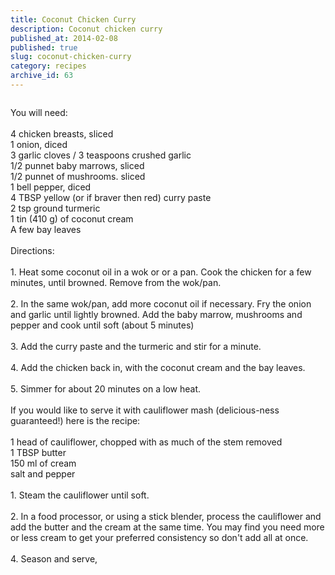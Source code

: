 ```yaml
---
title: Coconut Chicken Curry
description: Coconut chicken curry
published_at: 2014-02-08
published: true
slug: coconut-chicken-curry
category: recipes
archive_id: 63
---
```


<div><img src="/assets/images/articles/coconut_chicken_curry.jpg" alt=""><p class="caption"></p>You will need:<br><br>
4 chicken breasts, sliced <br>
1 onion, diced<br>
3 garlic cloves / 3 teaspoons crushed garlic<br>
1/2 punnet baby marrows, sliced<br>
1/2 punnet of mushrooms. sliced<br>
1 bell pepper, diced<br>
4 TBSP yellow (or if braver then red) curry paste<br>
2 tsp ground turmeric<br>
1 tin (410 g) of coconut cream<br>
A few bay leaves<br><br>
Directions:<br><br>
1. Heat some coconut oil in a wok or or a pan. Cook the chicken for a few minutes, until browned. Remove from the wok/pan.<br><br>
2. In the same wok/pan, add more coconut oil if necessary. Fry the onion and garlic until lightly browned. Add the baby marrow, mushrooms and pepper and cook  until soft (about 5 minutes) <br><br>
3. Add the curry paste and the turmeric and stir for a minute.<br><br>
4. Add the chicken back in, with the coconut cream and the bay leaves.<br><br>
5. Simmer for about 20 minutes on a low heat.<br><br>
If you would like to serve it with cauliflower mash (delicious-ness guaranteed!) here is the recipe:<br><br>
1 head of cauliflower, chopped with as much of the stem removed<br>
1 TBSP butter<br>
150 ml of cream<br>
salt and pepper<br><br>
1. Steam the cauliflower until soft.<br><br>
2. In a food processor, or using a stick blender, process the cauliflower and add the butter and the cream at the same time. You may find you need more or less cream to get your preferred consistency so don't add all at once.<br><br>
4. Season and serve,</div>